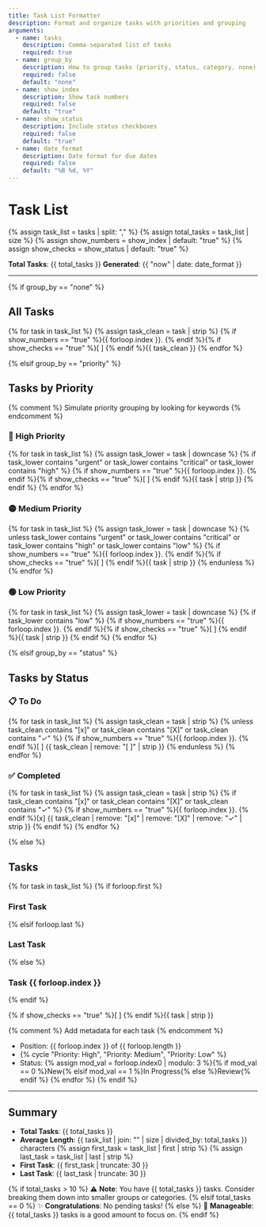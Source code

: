 ```yaml
---
title: Task List Formatter
description: Format and organize tasks with priorities and grouping
arguments:
  - name: tasks
    description: Comma-separated list of tasks
    required: true
  - name: group_by
    description: How to group tasks (priority, status, category, none)
    required: false
    default: "none"
  - name: show_index
    description: Show task numbers
    required: false
    default: "true"
  - name: show_status
    description: Include status checkboxes
    required: false
    default: "true"
  - name: date_format
    description: Date format for due dates
    required: false
    default: "%B %d, %Y"
---
```


# Task List

{% assign task_list = tasks | split: "," %}
{% assign total_tasks = task_list | size %}
{% assign show_numbers = show_index | default: "true" %}
{% assign show_checks = show_status | default: "true" %}

**Total Tasks**: {{ total_tasks }}
**Generated**: {{ "now" | date: date_format }}

---

{% if group_by == "none" %}
## All Tasks

{% for task in task_list %}
{% assign task_clean = task | strip %}
{% if show_numbers == "true" %}{{ forloop.index }}. {% endif %}{% if show_checks == "true" %}[ ] {% endif %}{{ task_clean }}
{% endfor %}

{% elsif group_by == "priority" %}
## Tasks by Priority

{% comment %} Simulate priority grouping by looking for keywords {% endcomment %}
### 🔴 High Priority
{% for task in task_list %}
{% assign task_lower = task | downcase %}
{% if task_lower contains "urgent" or task_lower contains "critical" or task_lower contains "high" %}
{% if show_numbers == "true" %}{{ forloop.index }}. {% endif %}{% if show_checks == "true" %}[ ] {% endif %}{{ task | strip }}
{% endif %}
{% endfor %}

### 🟡 Medium Priority
{% for task in task_list %}
{% assign task_lower = task | downcase %}
{% unless task_lower contains "urgent" or task_lower contains "critical" or task_lower contains "high" or task_lower contains "low" %}
{% if show_numbers == "true" %}{{ forloop.index }}. {% endif %}{% if show_checks == "true" %}[ ] {% endif %}{{ task | strip }}
{% endunless %}
{% endfor %}

### 🟢 Low Priority
{% for task in task_list %}
{% assign task_lower = task | downcase %}
{% if task_lower contains "low" %}
{% if show_numbers == "true" %}{{ forloop.index }}. {% endif %}{% if show_checks == "true" %}[ ] {% endif %}{{ task | strip }}
{% endif %}
{% endfor %}

{% elsif group_by == "status" %}
## Tasks by Status

### 📋 To Do
{% for task in task_list %}
{% assign task_clean = task | strip %}
{% unless task_clean contains "[x]" or task_clean contains "[X]" or task_clean contains "✓" %}
{% if show_numbers == "true" %}{{ forloop.index }}. {% endif %}[ ] {{ task_clean | remove: "[ ]" | strip }}
{% endunless %}
{% endfor %}

### ✅ Completed
{% for task in task_list %}
{% assign task_clean = task | strip %}
{% if task_clean contains "[x]" or task_clean contains "[X]" or task_clean contains "✓" %}
{% if show_numbers == "true" %}{{ forloop.index }}. {% endif %}[x] {{ task_clean | remove: "[x]" | remove: "[X]" | remove: "✓" | strip }}
{% endif %}
{% endfor %}

{% else %}
## Tasks

{% for task in task_list %}
{% if forloop.first %}
### First Task
{% elsif forloop.last %}
### Last Task
{% else %}
### Task {{ forloop.index }}
{% endif %}

{% if show_checks == "true" %}[ ] {% endif %}{{ task | strip }}

{% comment %} Add metadata for each task {% endcomment %}
- Position: {{ forloop.index }} of {{ forloop.length }}
- {% cycle "Priority: High", "Priority: Medium", "Priority: Low" %}
- Status: {% assign mod_val = forloop.index0 | modulo: 3 %}{% if mod_val == 0 %}New{% elsif mod_val == 1 %}In Progress{% else %}Review{% endif %}
{% endfor %}
{% endif %}

---

## Summary

- **Total Tasks**: {{ total_tasks }}
- **Average Length**: {{ task_list | join: "" | size | divided_by: total_tasks }} characters
{% assign first_task = task_list | first | strip %}
{% assign last_task = task_list | last | strip %}
- **First Task**: {{ first_task | truncate: 30 }}
- **Last Task**: {{ last_task | truncate: 30 }}

{% if total_tasks > 10 %}
⚠️ **Note**: You have {{ total_tasks }} tasks. Consider breaking them down into smaller groups or categories.
{% elsif total_tasks == 0 %}
✨ **Congratulations**: No pending tasks!
{% else %}
💪 **Manageable**: {{ total_tasks }} tasks is a good amount to focus on.
{% endif %}